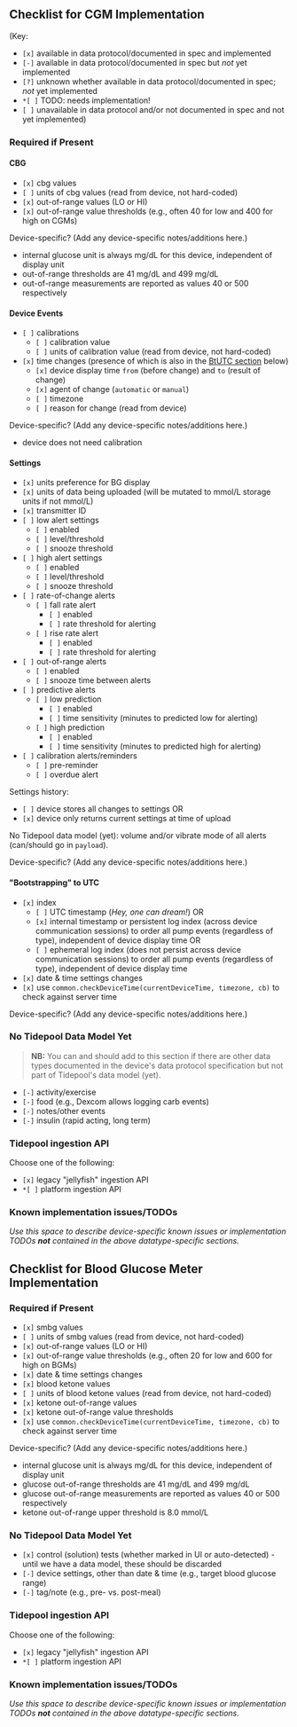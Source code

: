 ## Checklist for CGM Implementation

(Key:

 - `[x]` available in data protocol/documented in spec and implemented
 - `[-]` available in data protocol/documented in spec but *not* yet implemented
 - `[?]` unknown whether available in data protocol/documented in spec; *not* yet implemented
 - `*[ ]` TODO: needs implementation!
 - `[ ]` unavailable in data protocol and/or not documented in spec and not yet implemented)

### Required if Present

#### CBG

  - `[x]` cbg values
  - `[ ]` units of cbg values (read from device, not hard-coded)
  - `[x]` out-of-range values (LO or HI)
  - `[x]` out-of-range value thresholds (e.g., often 40 for low and 400 for high on CGMs)

Device-specific? (Add any device-specific notes/additions here.)
  - internal glucose unit is always mg/dL for this device, independent of display unit
  - out-of-range thresholds are 41 mg/dL and 499 mg/dL
  - out-of-range measurements are reported as values 40 or 500 respectively

#### Device Events
  - `[ ]` calibrations
    - `[ ]` calibration value
    - `[ ]` units of calibration value (read from device, not hard-coded)
  - `[x]` time changes (presence of which is also in the [BtUTC section](#bootstrapping-to-utc) below)
    - `[x]` device display time `from` (before change) and `to` (result of change)
    - `[x]` agent of change (`automatic` or `manual`)
    - `[ ]` timezone
    - `[ ]` reason for change (read from device)

Device-specific? (Add any device-specific notes/additions here.)
  - device does not need calibration

#### Settings

  - `[x]` units preference for BG display
  - `[x]` units of data being uploaded (will be mutated to mmol/L storage units if not mmol/L)
  - `[x]` transmitter ID
  - `[ ]` low alert settings
    - `[ ]` enabled
    - `[ ]` level/threshold
    - `[ ]` snooze threshold
  - `[ ]` high alert settings
    - `[ ]` enabled
    - `[ ]` level/threshold
    - `[ ]` snooze threshold
  - `[ ]` rate-of-change alerts
    - `[ ]` fall rate alert
        - `[ ]` enabled
        - `[ ]` rate threshold for alerting
    - `[ ]` rise rate alert
        - `[ ]` enabled
        - `[ ]` rate threshold for alerting
  - `[ ]` out-of-range alerts
    - `[ ]` enabled
    - `[ ]` snooze time between alerts
  - `[ ]` predictive alerts
    - `[ ]` low prediction
        - `[ ]` enabled
        - `[ ]` time sensitivity (minutes to predicted low for alerting)
    - `[ ]` high prediction
        - `[ ]` enabled
        - `[ ]` time sensitivity (minutes to predicted high for alerting)
  - `[ ]` calibration alerts/reminders
    - `[ ]` pre-reminder
    - `[ ]` overdue alert

Settings history:

  - `[ ]` device stores all changes to settings OR
  - `[x]` device only returns current settings at time of upload

No Tidepool data model (yet): volume and/or vibrate mode of all alerts (can/should go in `payload`).

Device-specific? (Add any device-specific notes/additions here.)

#### "Bootstrapping" to UTC

  - `[x]` index
    - `[ ]` UTC timestamp (*Hey, one can dream!*) OR
    - `[x]` internal timestamp or persistent log index (across device communication sessions) to order all pump events (regardless of type), independent of device display time OR
    - `[ ]` ephemeral log index (does not persist across device communication sessions) to order all pump events (regardless of type), independent of device display time
  - `[x]` date & time settings changes
  - `[x]` use `common.checkDeviceTime(currentDeviceTime, timezone, cb)` to check against server time

Device-specific? (Add any device-specific notes/additions here.)

### No Tidepool Data Model Yet

> **NB:** You can and should add to this section if there are other data types documented in the device's data protocol specification but not part of Tidepool's data model (yet).

  - `[-]` activity/exercise
  - `[-]` food (e.g., Dexcom allows logging carb events)
  - `[-]` notes/other events
  - `[-]` insulin (rapid acting, long term)

### Tidepool ingestion API

Choose one of the following:

  - `[x]` legacy "jellyfish" ingestion API
  - `*[ ]` platform ingestion API

### Known implementation issues/TODOs

*Use this space to describe device-specific known issues or implementation TODOs **not** contained in the above datatype-specific sections.*


## Checklist for Blood Glucose Meter Implementation

### Required if Present

- `[x]` smbg values
- `[ ]` units of smbg values (read from device, not hard-coded)
- `[x]` out-of-range values (LO or HI)
- `[x]` out-of-range value thresholds (e.g., often 20 for low and 600 for high on BGMs)
- `[x]` date & time settings changes
- `[x]` blood ketone values
- `[ ]` units of blood ketone values (read from device, not hard-coded)
- `[x]` ketone out-of-range values
- `[x]` ketone out-of-range value thresholds
- `[x]` use `common.checkDeviceTime(currentDeviceTime, timezone, cb)` to check against server time

Device-specific? (Add any device-specific notes/additions here.)
  - internal glucose unit is always mg/dL for this device, independent of display unit
  - glucose out-of-range thresholds are 41 mg/dL and 499 mg/dL
  - glucose out-of-range measurements are reported as values 40 or 500 respectively
  - ketone out-of-range upper threshold is 8.0 mmol/L

### No Tidepool Data Model Yet

- `[x]` control (solution) tests (whether marked in UI or auto-detected) - until we have a data model, these should be discarded
- `[-]` device settings, other than date & time (e.g., target blood glucose range)
- `[-]` tag/note (e.g., pre- vs. post-meal)

### Tidepool ingestion API

Choose one of the following:

  - `[x]` legacy "jellyfish" ingestion API
  - `*[ ]` platform ingestion API

### Known implementation issues/TODOs

*Use this space to describe device-specific known issues or implementation TODOs **not** contained in the above datatype-specific sections.*
